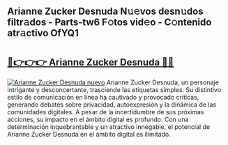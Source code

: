 ## Arianne Zucker Desnuda N𝚞𝚎vos desn𝚞dos filtr𝚊dos - Parts-tw6 F𝚘tos vid𝚎o - C𝚘ntenido atr𝚊ctivo OfYQ1

# <h2><a href="http://mb33k3e.tromn.icu/?c=Arianne+Zucker+Desnuda">🔗👉👉👉 Arianne Zucker Desnuda 🔗🔗</a></h2>

[![Arianne Zucker Desnuda nuevo](https://i.imgur.com/pEAQMta.gif)](http://mb33k3e.tromn.icu/?c=Arianne+Zucker+Desnuda)
Arianne Zucker Desnuda, un personaje intrigante y desconcertante, trasciende las etiquetas simples. Su distintivo estilo de comunicación en línea ha cautivado y provocado críticas, generando debates sobre privacidad, autoexpresión y la dinámica de las comunidades digitales. A pesar de la incertidumbre de sus próximas acciones, su impacto en el ámbito digital es profundo. Con una determinación inquebrantable y un atractivo innegable, el potencial de Arianne Zucker Desnuda en el ámbito digital es ilimitado.
